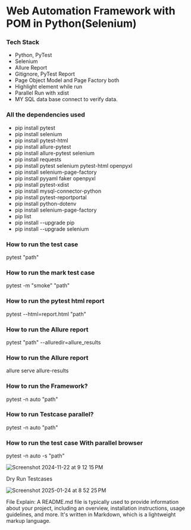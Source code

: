 # Web Automation Framework with POM in Python(Selenium)

### Tech Stack

- Python, PyTest
- Selenium
- Allure Report
- Gitignore, PyTest Report
- Page Object Model and Page Factory both
- Highlight element while run
- Parallel Run with xdist
- MY SQL data base connect to verify data.

### All the dependencies used

- pip install pytest
- pip install selenium
- pip install pytest-html
- pip install allure-pytest
- pip install allure-pytest selenium
- pip install requests
- pip install pytest selenium pytest-html openpyxl
- pip install selenium-page-factory
- pip install pyyaml faker openpyxl
- pip install pytest-xdist
- pip install mysql-connector-python
- pip install pytest-reportportal
- pip install python-dotenv
- pip install selenium-page-factory
- pip list
- pip install --upgrade pip
- pip install --upgrade selenium

### How to run the test case

pytest "path"

### How to run the mark test case

pytest -m "smoke" "path"

### How to run the pytest html report

pytest --html=report.html "path"

### How to run the Allure report

pytest "path" --alluredir=allure_results

### How to run the Allure report

allure serve allure-results

### How to run the Framework?

pytest -n auto "path"

### How to run Testcase parallel?

pytest -n auto "path"

### How to run the test case With parallel browser

pytest -n auto -s "path"

![Screenshot 2024-11-22 at 9 12 15 PM](https://github.com/user-attachments/assets/1108a0d3-2f71-472a-8121-f4f3d62f1291)

Dry Run Testcases

![Screenshot 2025-01-24 at 8 52 25 PM](https://github.com/user-attachments/assets/09bdd621-9e36-4787-846b-75a8332e0666)

File Explain:
A README.md file is typically used to provide information about your project,
including an overview, installation instructions, usage guidelines, and more.
It's written in Markdown, which is a lightweight markup language.